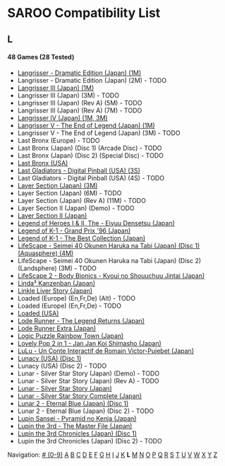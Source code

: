 # SAROO Compatibility List

## L

#### 48 Games (28 Tested)

- [Langrisser - Dramatic Edition (Japan) (1M)](./Regions/Japan/T-2507G/01/README.md)
- Langrisser - Dramatic Edition (Japan) (2M) - TODO
- [Langrisser III (Japan) (1M)](./Regions/Japan/T-2502G/01/README.md)
- Langrisser III (Japan) (3M) - TODO
- Langrisser III (Japan) (Rev A) (5M) - TODO
- Langrisser III (Japan) (Rev A) (7M) - TODO
- [Langrisser IV (Japan) (1M, 3M)](./Regions/Japan/T-2505G/01/README.md)
- [Langrisser V - The End of Legend (Japan) (1M)](./Regions/Japan/T-2509G/01/README.md)
- Langrisser V - The End of Legend (Japan) (3M) - TODO
- Last Bronx (Europe) - TODO
- Last Bronx (Japan) (Disc 1) (Arcade Disc) - TODO
- Last Bronx (Japan) (Disc 2) (Special Disc) - TODO
- [Last Bronx (USA)](./Regions/USA/MK-81078/01/README.md)
- [Last Gladiators - Digital Pinball (USA) (3S)](./Regions/USA/T-4804H/01/README.md)
- Last Gladiators - Digital Pinball (USA) (4S) - TODO
- [Layer Section (Japan) (3M)](./Regions/Japan/T-1101G/01/README.md)
- Layer Section (Japan) (6M) - TODO
- Layer Section (Japan) (Rev A) (11M) - TODO
- Layer Section II (Japan) (Demo) - TODO
- [Layer Section II (Japan)](./Regions/Japan/T-26409G/01/README.md)
- [Legend of Heroes I & II, The - Eiyuu Densetsu (Japan)](./Regions/Japan/T-37101G/01/README.md)
- [Legend of K-1 - Grand Prix '96 (Japan)](./Regions/Japan/T-7503G/01/README.md)
- [Legend of K-1 - The Best Collection (Japan)](./Regions/Japan/T-7501G/01/README.md)
- [LifeScape - Seimei 40 Okunen Haruka na Tabi (Japan) (Disc 1) (Aquasphere) (4M)](./Regions/Japan/T-26405G/01/README.md)
- LifeScape - Seimei 40 Okunen Haruka na Tabi (Japan) (Disc 2) (Landsphere) (3M) - TODO
- [LifeScape 2 - Body Bionics - Kyoui no Shouuchuu Jintai (Japan)](./Regions/Japan/T-26411G/01/README.md)
- [Linda³ Kanzenban (Japan)](./Regions/Japan/T-2112G/01/README.md)
- [Linkle Liver Story (Japan)](./Regions/Japan/GS-9055/01/README.md)
- Loaded (Europe) (En,Fr,De) (Alt) - TODO
- Loaded (Europe) (En,Fr,De) - TODO
- [Loaded (USA)](./Regions/USA/T-12519H/01/README.md)
- [Lode Runner - The Legend Returns (Japan)](./Regions/Japan/T-25101G/01/README.md)
- [Lode Runner Extra (Japan)](./Regions/Japan/T-25103G/01/README.md)
- [Logic Puzzle Rainbow Town (Japan)](./Regions/Japan/T-4303G/01/README.md)
- [Lovely Pop 2 in 1 - Jan Jan Koi Shimasho (Japan)](./Regions/Japan/T-5801G/01/README.md)
- [LuLu - Un Conte Interactif de Romain Victor-Pujebet (Japan)](./Regions/Japan/GS-9118/01/README.md)
- [Lunacy (USA) (Disc 1)](./Regions/USA/T-14403H/01/README.md)
- Lunacy (USA) (Disc 2) - TODO
- Lunar - Silver Star Story (Japan) (Demo) - TODO
- Lunar - Silver Star Story (Japan) (Rev A) - TODO
- [Lunar - Silver Star Story (Japan)](./Regions/Japan/T-27901G/01/README.md)
- [Lunar - Silver Star Story Complete (Japan)](./Regions/Japan/T-27904G/01/README.md)
- [Lunar 2 - Eternal Blue (Japan) (Disc 1)](./Regions/Japan/T-27906G/01/README.md)
- Lunar 2 - Eternal Blue (Japan) (Disc 2) - TODO
- [Lupin Sansei - Pyramid no Kenja (Japan)](./Regions/Japan/T-2004G/01/README.md)
- [Lupin the 3rd - The Master File (Japan)](./Regions/Japan/T-18801G/01/README.md)
- [Lupin the 3rd Chronicles (Japan) (Disc 1)](./Regions/Japan/T-18804G/01/README.md)
- Lupin the 3rd Chronicles (Japan) (Disc 2) - TODO

Navigation:
[# (0-9)](./09.md) [A](./A.md) [B](./B.md) [C](./C.md) [D](./D.md) [E](./E.md) [F](./F.md) [G](./G.md) [H](./H.md) [I](./I.md) [J](./J.md) [K](./K.md) **L** [M](./M.md) [N](./N.md) [O](./O.md) [P](./P.md) [Q](./Q.md) [R](./R.md) [S](./S.md) [T](./T.md) [U](./U.md) [V](./V.md) [W](./W.md) [X](./X.md) [Y](./Y.md) [Z](./Z.md)
